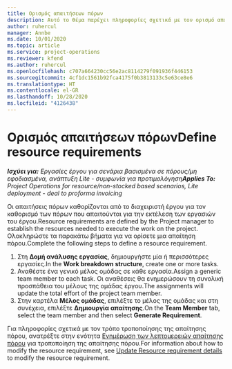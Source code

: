 ```yaml
---
title: Ορισμός απαιτήσεων πόρων
description: Αυτό το θέμα παρέχει πληροφορίες σχετικά με τον ορισμό απαίτησης πόρου.
author: ruhercul
manager: Annbe
ms.date: 10/01/2020
ms.topic: article
ms.service: project-operations
ms.reviewer: kfend
ms.author: ruhercul
ms.openlocfilehash: c707a664230cc56e2ac8114279f091936f446153
ms.sourcegitcommit: 4cf1dc1561b92fca4175f0b3813133c5e63ce8e6
ms.translationtype: HT
ms.contentlocale: el-GR
ms.lasthandoff: 10/28/2020
ms.locfileid: "4126438"
---
```

# <a name="define-resource-requirements"></a><span data-ttu-id="61032-103">Ορισμός απαιτήσεων πόρων</span><span class="sxs-lookup"><span data-stu-id="61032-103">Define resource requirements</span></span>

<span data-ttu-id="61032-104">_**Ισχύει για:** Εργασίες έργου για σενάρια βασισμένα σε πόρους/μη εφοδιασμένα, ανάπτυξη Lite - συμφωνία για προτιμολόγηση_</span><span class="sxs-lookup"><span data-stu-id="61032-104">_**Applies To:** Project Operations for resource/non-stocked based scenarios, Lite deployment - deal to proforma invoicing_</span></span>

<span data-ttu-id="61032-105">Οι απαιτήσεις πόρων καθορίζονται από το διαχειριστή έργου για τον καθορισμό των πόρων που απαιτούνται για την εκτέλεση των εργασιών του έργου.</span><span class="sxs-lookup"><span data-stu-id="61032-105">Resource requirements are defined by the Project manager to establish the resources needed to execute the work on the project.</span></span> <span data-ttu-id="61032-106">Ολοκληρώστε τα παρακάτω βήματα για να ορίσετε μια απαίτηση πόρου.</span><span class="sxs-lookup"><span data-stu-id="61032-106">Complete the following steps to define a resource requirement.</span></span>

1.  <span data-ttu-id="61032-107">Στη **Δομή ανάλυσης εργασίας**, δημιουργήστε μία ή περισσότερες εργασίες.</span><span class="sxs-lookup"><span data-stu-id="61032-107">In the **Work breakdown structure**, create one or more tasks.</span></span>
2.  <span data-ttu-id="61032-108">Αναθέστε ένα γενικό μέλος ομάδας σε κάθε εργασία.</span><span class="sxs-lookup"><span data-stu-id="61032-108">Assign a generic team member to each task.</span></span> <span data-ttu-id="61032-109">Οι αναθέσεις θα ενημερώσουν τη συνολική προσπάθεια του μέλους της ομάδας έργου.</span><span class="sxs-lookup"><span data-stu-id="61032-109">The assignments will update the total effort of the project team member.</span></span>
3.  <span data-ttu-id="61032-110">Στην καρτέλα **Μέλος ομάδας**, επιλέξτε το μέλος της ομάδας και στη συνέχεια, επιλέξτε **Δημιουργία απαίτησης**.</span><span class="sxs-lookup"><span data-stu-id="61032-110">On the **Team Member** tab, select the team member and then select **Generate Requirement**.</span></span>

<span data-ttu-id="61032-111">Για πληροφορίες σχετικά με τον τρόπο τροποποίησης της απαίτησης πόρου, ανατρέξτε στην ενότητα [Ενημέρωση των λεπτομερειών απαίτησης πόρου](define-resource-requirements.md) για τροποποίηση της απαίτησης πόρου.</span><span class="sxs-lookup"><span data-stu-id="61032-111">For information about how to modify the resource requirement, see [Update Resource requirement details](define-resource-requirements.md) to modify the resource requirement.</span></span>